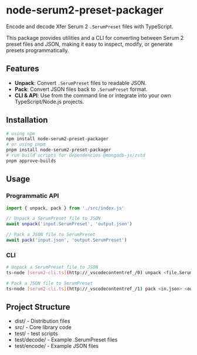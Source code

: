 # node-serum2-preset-packager

Encode and decode Xfer Serum 2 `.SerumPreset` files with TypeScript.

This package provides utilities and a CLI for converting between Serum 2 preset files and JSON, making it easy to inspect, modify, or generate presets programmatically.

## Features

- **Unpack**: Convert `.SerumPreset` files to readable JSON.
- **Pack**: Convert JSON files back to `.SerumPreset` format.
- **CLI & API**: Use from the command line or integrate into your own TypeScript/Node.js projects.

## Installation

```bash
# using npm
npm install node-serum2-preset-packager
# or using pnpm
pnpm install node-serum2-preset-packager
# run build scripts for dependencies @mongodb-js/zstd
pnpm approve-builds
```

## Usage

### Programmatic API

```typescript
import { unpack, pack } from './src/index.js'

// Unpack a SerumPreset file to JSON
await unpack('input.SerumPreset', 'output.json')

// Pack a JSON file to SerumPreset
await pack('input.json', 'output.SerumPreset')
```

### CLI

```bash
# Unpack a SerumPreset file to JSON
ts-node [serum2-cli.ts](http://_vscodecontentref_/0) unpack <file.SerumPreset> <out.json>

# Pack a JSON file to SerumPreset
ts-node [serum2-cli.ts](http://_vscodecontentref_/1) pack <in.json> <out.SerumPreset>
```

## Project Structure

- dist/ - Distribution files
- src/ - Core library code
- test/ - test scripts
- test/decode/ - Example .SerumPreset files
- test/encode/ - Example JSON files
